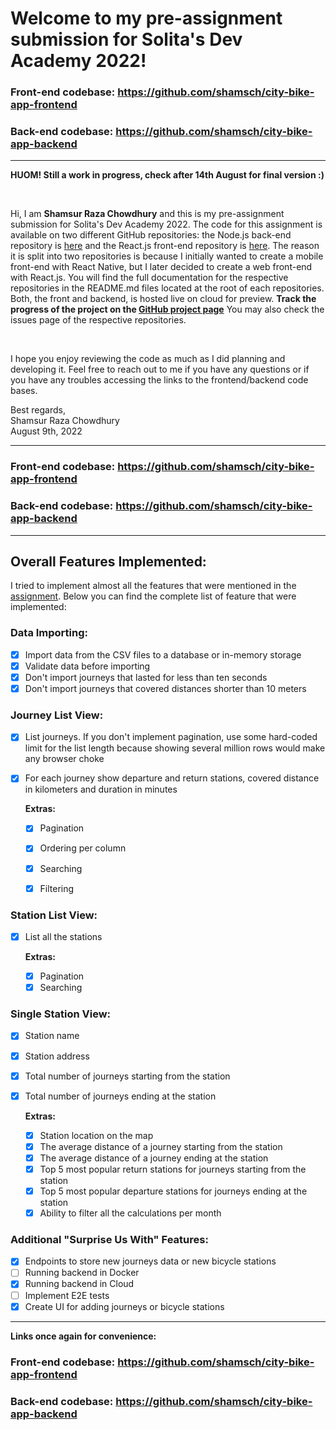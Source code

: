 # Welcome to my pre-assignment submission for Solita's Dev Academy 2022!

### Front-end codebase: https://github.com/shamsch/city-bike-app-frontend

### Back-end codebase: https://github.com/shamsch/city-bike-app-backend

<hr/>

**HUOM! Still a work in progress, check after 14th August for final version :)**

<br/>

Hi, I am **Shamsur Raza Chowdhury** and this is my pre-assignment submission for Solita's Dev Academy 2022. The code for this assignment is available on two different GitHub repositories:
the Node.js back-end repository is [here](https://github.com/shamsch/city-bike-app-backend) and the React.js front-end repository is [here](https://github.com/shamsch/city-bike-app-frontend). The reason it is split into two repositories is because I initially wanted to create a mobile front-end with React Native, but I later decided to create a web front-end with React.js. You will find the full documentation for the respective repositories in the README.md files located at the root of each repositories. Both, the front and backend, is hosted live on cloud for preview. **Track the progress of the project on the [GitHub project page](https://github.com/users/shamsch/projects/2)** You may also check the issues page of the respective repositories.

<br/>

I hope you enjoy reviewing the code as much as I did planning and developing it. Feel free to reach out to me if you have any questions or if you have any troubles accessing the links to the frontend/backend code bases.

Best regards, <br/>
Shamsur Raza Chowdhury <br/>
August 9th, 2022

<hr/>

### Front-end codebase: https://github.com/shamsch/city-bike-app-frontend

### Back-end codebase: https://github.com/shamsch/city-bike-app-backend

<hr/>

## Overall Features Implemented:

I tried to implement almost all the features that were mentioned in the [assignment](https://github.com/solita/dev-academy-2022-fall-exercise). Below you can find the complete list of feature that were implemented:

### Data Importing:

- [x] Import data from the CSV files to a database or in-memory storage
- [x] Validate data before importing
- [x] Don't import journeys that lasted for less than ten seconds
- [x] Don't import journeys that covered distances shorter than 10 meters

### Journey List View:

- [x] List journeys. If you don't implement pagination, use some hard-coded limit for the list length because showing several million rows would make any browser choke

- [x] For each journey show departure and return stations, covered distance in kilometers and duration in minutes

  **Extras:**

  - [x] Pagination

  - [x] Ordering per column

  - [x] Searching

  - [x] Filtering

### Station List View:

- [x] List all the stations

  **Extras:**

  - [x] Pagination
  - [x] Searching

### Single Station View:

- [x] Station name
- [x] Station address
- [x] Total number of journeys starting from the station
- [x] Total number of journeys ending at the station

  **Extras:**

  - [x] Station location on the map
  - [x] The average distance of a journey starting from the station
  - [x] The average distance of a journey ending at the station
  - [x] Top 5 most popular return stations for journeys starting from the station
  - [x] Top 5 most popular departure stations for journeys ending at the station
  - [x] Ability to filter all the calculations per month

### Additional "Surprise Us With" Features:

- [x] Endpoints to store new journeys data or new bicycle stations
- [ ] Running backend in Docker
- [x] Running backend in Cloud
- [ ] Implement E2E tests
- [x] Create UI for adding journeys or bicycle stations

<hr/>

**Links once again for convenience:**

### Front-end codebase: https://github.com/shamsch/city-bike-app-frontend

### Back-end codebase: https://github.com/shamsch/city-bike-app-backend
